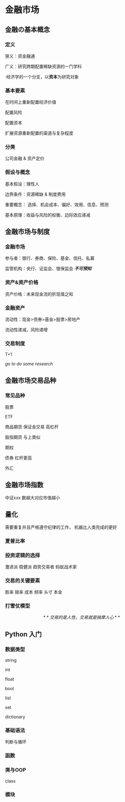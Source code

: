 # 金融市场

## 金融の基本概念

### 定义

狭义：资金融通

广义：研究跨期配置稀缺资源的一门学科

·经济学的一个分支，以**资本**为研究对象

### 基本要素

在时间上重新配置经济价值

配置风险

配置资本

扩展资源重新配置的渠道与复杂程度

### 分类

公司金融 & 资产定价

### 假设与概念

基本假设：理性人

边界条件：资源稀缺 & 制度费用

重要概念： 选择、机会成本、偏好、效用、信息、预测

基本原理：收益与风险的权衡、边际效应递减

## 金融市场与制度

### 金融市场

参与者：银行、券商、保险、基金、信托、私募

监管机构：央行、证监会、银保监会 ***不可预知***

### 资产&资产价格

资产价格：未来现金流的折现值之和

### 金融资产

流动性：现金>债券>基金>股票>房地产

流动性递减，风险递增

### 交易制度

T+1 

*go to do some research*

## 金融市场交易品种

### 常见品种

股票

ETF

商品期货 保证金交易 高杠杆

股指期货 与上类似

期权

债券 杠杆更高

外汇

## 金融市场指数

中证xxx 数越大对应市值越小

## 量化

需要重复并且严格遵守纪律的工作， 机器比人类完成的更好

### 夏普比率

### 投资逻辑的选择

激进派 稳健派 趋势交易者 蚂蚁战术家

### 交易的关键要素

胜率 赔率 成本 频率 头寸 本金

### 打雪仗模型

$$
**交易的是人性，交易就是揣摩人心**
$$

## Python 入门

### 数据类型 

string

int

float

bool

list

set

dictionary

### 基础语法

判断与循环

### 函数

### 类与OOP

class

### 模块




